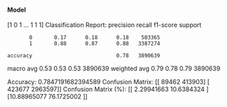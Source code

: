 #### Model
[1 0 1 ... 1 1 1]
Classification Report:
              precision    recall  f1-score   support

           0       0.17      0.18      0.18    503365
           1       0.88      0.87      0.88   3387274

    accuracy                           0.78   3890639
   macro avg       0.53      0.53      0.53   3890639
weighted avg       0.79      0.78      0.79   3890639

Accuracy: 0.7847191682394589
Confusion Matrix:
[[  89462  413903]
 [ 423677 2963597]]
Confusion Matrix (%):
[[ 2.29941663 10.6384324 ]
 [10.88965077 76.1725002 ]]
